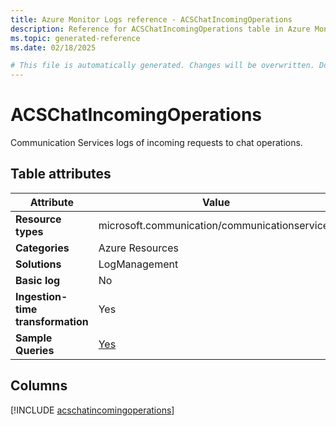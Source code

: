 ```yaml
---
title: Azure Monitor Logs reference - ACSChatIncomingOperations
description: Reference for ACSChatIncomingOperations table in Azure Monitor Logs.
ms.topic: generated-reference
ms.date: 02/18/2025

# This file is automatically generated. Changes will be overwritten. Do not change this file directly.
---
```


# ACSChatIncomingOperations

Communication Services logs of incoming requests to chat operations.


## Table attributes

|Attribute|Value|
|---|---|
|**Resource types**|microsoft.communication/communicationservices|
|**Categories**|Azure Resources|
|**Solutions**| LogManagement|
|**Basic log**|No|
|**Ingestion-time transformation**|Yes|
|**Sample Queries**|[Yes](/azure/azure-monitor/reference/queries/acschatincomingoperations)|



## Columns
  
[!INCLUDE [acschatincomingoperations](~/reusable-content/ce-skilling/azure/includes/azure-monitor/reference/tables/acschatincomingoperations-include.md)]
